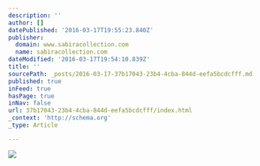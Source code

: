 ```yaml
---
description: ''
author: []
datePublished: '2016-03-17T19:55:23.840Z'
publisher:
  domain: www.sabiracollection.com
  name: sabiracollection.com
dateModified: '2016-03-17T19:54:10.839Z'
title: ''
sourcePath: _posts/2016-03-17-37b17043-23b4-4cba-844d-eefa5bcdcfff.md
published: true
inFeed: true
hasPage: true
inNav: false
url: 37b17043-23b4-4cba-844d-eefa5bcdcfff/index.html
_context: 'http://schema.org'
_type: Article

---
```

![](http://www.sabiracollection.com/i/GRAPHIC_ARGYLE_EMBROIDERED_PILLOW_FUCHSIA_PURPLE_1_1.jpg)